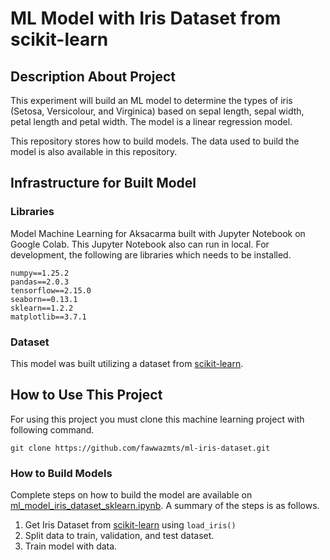 # ML Model with Iris Dataset from scikit-learn



## Description About Project

This experiment will build an ML model to determine the types of iris (Setosa, Versicolour, and Virginica) based on sepal length, sepal width, petal length and petal width. The model is a linear regression model.

This repository stores how to build models. The data used to build the model is also available in this repository.

## Infrastructure for Built Model

### Libraries

Model Machine Learning for Aksacarma built with Jupyter Notebook on Google Colab. This Jupyter Notebook also can run in local. For development, the following are libraries which needs to be installed.

```
numpy==1.25.2
pandas==2.0.3
tensorflow==2.15.0
seaborn==0.13.1
sklearn==1.2.2
matplotlib==3.7.1
```

### Dataset

This model was built utilizing a dataset from [scikit-learn](https://scikit-learn.org/stable/auto_examples/datasets/plot_iris_dataset.html).

## How to Use This Project

For using this project you must clone this machine learning project with following command.

`git clone https://github.com/fawwazmts/ml-iris-dataset.git`

### How to Build Models

Complete steps on how to build the model are available on [ml_model_iris_dataset_sklearn.ipynb](https://github.com/fawwazmts/ml-iris-dataset/blob/8a23cafe2ae9b8b8e32067519cd3c394dd400628/ml_model_iris_dataset_sklearn.ipynb). A summary of the steps is as follows.

1. Get Iris Dataset from [scikit-learn](https://scikit-learn.org/stable/auto_examples/datasets/plot_iris_dataset.html) using `load_iris()`
2. Split data to train, validation, and test dataset.
3. Train model with data.
